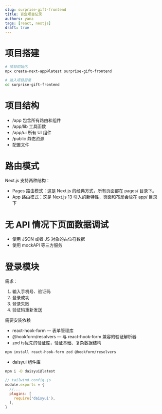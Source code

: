 ```yaml
---
slug: surprise-gift-frontend
title: 盲盒项目记录
authors: yana
tags: [react, nextjs]
draft: true
---
```


# 项目搭建

```zsh
# 项目初始化
npx create-next-app@latest surprise-gift-frontend

# 进入项目目录
cd surprise-gift-frontend
```

# 项目结构

- /app 包含所有路由和组件
- /app/lib 工具函数
- /app/ui 所有 UI 组件
- /public 静态资源
- 配置文件

# 路由模式

Next.js 支持两种结构：

- Pages 路由模式：这是 Next.js 的经典方式，所有页面都在 pages/ 目录下。
- App 路由模式：这是 Next.js 13 引入的新特性，页面和布局会放在 app/ 目录下

# 无 API 情况下页面数据调试

- 使用 JSON 或者 JS 对象的占位符数据
- 使用 mockAPI 等三方服务

# 登录模块

需求：

1. 输入手机号、验证码
2. 登录成功
3. 登录失败
4. 验证码重新发送

需要安装依赖

- react-hook-form — 表单管理库
- @hookform/resolvers — 与 react-hook-form 兼容的验证解析器
- zod ts优先的验证库，验证基础、复杂数据结构

```zsh
npm install react-hook-form zod @hookform/resolvers
```

- daisyui 组件库

```zsh
npm i -D daisyui@latest
```

```js
// tailwind.config.js
module.exports = {
  //...
  plugins: [
    require('daisyui'),
  ],
}
```